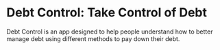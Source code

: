 # Debt Control: Take Control of Debt

Debt Control is an app designed to help people understand how to better manage debt using different methods to pay down their debt.
